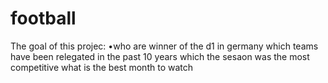 # football 
The goal of this projec:
•who are winner of the d1 in germany
which teams have been relegated in the past 10 years 
which the sesaon was the most competitive 
what is the best month to watch

